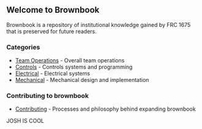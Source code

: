 ## Welcome to Brownbook

Brownbook is a repository of institutional knowledge gained by FRC 1675 that is preserved for future readers.


### Categories
* [Team Operations](operations/operations.md) - Overall team operations
* [Controls](controls/controls.md) - Controls systems and programming
* [Electrical](electrical/electrical.md) - Electrical systems
* [Mechanical](mechanical/mechanical-main.md) - Mechanical design and implementation

### Contributing to brownbook
* [Contributing](contributing/contributing-to-brownbook.md) - Processes and philosophy behind expanding brownbook

JOSH IS COOL
